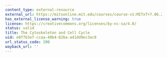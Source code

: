 ```yaml
---
content_type: external-resource
external_url: https://mitxonline.mit.edu/courses/course-v1:MITxT+7.06.2x/
has_external_license_warning: true
license: https://creativecommons.org/licenses/by-nc-sa/4.0/
status: valid
title: The Cytoskeleton and Cell Cycle
uid: e0f7b3ef-ccaa-40b4-82ba-a41dd9ec3ac9
url_status_code: 200
wayback_url: ''
---
```

